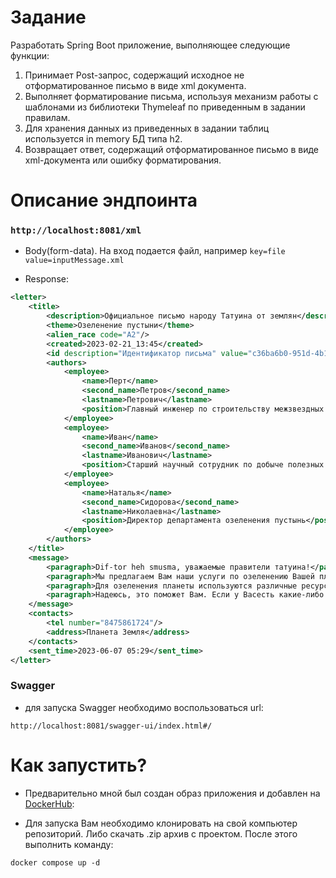 # Задание

Разработать Spring Boot приложение, выполняющее следующие функции:

1. Принимает Post-запрос, содержащий исходное не отформатированное письмо в виде xml документа.
2. Выполняет форматирование письма, используя механизм работы с шаблонами из библиотеки
Thymeleaf по приведенным в задании правилам.
3. Для хранения данных из приведенных в задании таблиц используется in memory БД типа h2.
4. Возвращает ответ, содержащий отформатированное письмо в виде xml-документа или ошибку
форматирования.

# Описание эндпоинта

### `http://localhost:8081/xml`

- Body(form-data). На вход подается файл, например `key=file` `value=inputMessage.xml`

- Response:

```xml
<letter>
    <title>
        <description>Официальное письмо народу Татуина от землян</description>
        <theme>Озеленение пустыни</theme>
        <alien_race code="A2"/>
        <created>2023-02-21_13:45</created>
        <id description="Идентификатор письма" value="c36ba6b0-951d-4b16-8bff-4ac3abb0dc59"/>
        <authors>
            <employee>
                <name>Перт</name>
                <second_name>Петров</second_name>
                <lastname>Петрович</lastname>
                <position>Главный инженер по строительству межзвездных автострад</position>
            </employee>
            <employee>
                <name>Иван</name>
                <second_name>Иванов</second_name>
                <lastname>Иванович</lastname>
                <position>Старший научный сотрудник по добыче полезных ископаемых</position>
            </employee>
            <employee>
                <name>Наталья</name>
                <second_name>Сидорова</second_name>
                <lastname>Николаевна</lastname>
                <position>Директор департамента озеленения пустынь</position>
            </employee>
        </authors>
    </title>
    <message>
        <paragraph>Dif-tor heh smusma, уважаемые правители татуина!</paragraph>
        <paragraph>Мы предлагаем Вам наши услуги по озеленению Вашей планеты. Наша компания имеет большой опыт в этой области, и мы готовы предоставить Вам наши знания и ресурсы для достижения Вашей цели.</paragraph>
        <paragraph>Для озеленения планеты используются различные ресурсы, такие как вода, почва, семена и удобрения. В зависимости от условий на планете могут использоваться различные методы озеленения. Например, на пустынных планетах могут использоваться специальные технологии для выращивания деревьев в засушливых условиях, различные овощи и фрукты, которые обладают способностью противостоять экстремальным климатическим явлениям.</paragraph>
        <paragraph>Надеюсь, это поможет Вам. Если у Васесть какие-либо дополнительныевопросы, пожалуйста, не стесняйтесьспрашивать. С уважением, Земляне!</paragraph>
    </message>
    <contacts>
        <tel number="8475861724"/>
        <address>Планета Земля</address>
    </contacts>
    <sent_time>2023-06-07 05:29</sent_time>
</letter>
```

### Swagger

- для запуска Swagger необходимо воспользоваться url:

```
http://localhost:8081/swagger-ui/index.html#/
```

# Как запустить?

- Предварительно мной был создан образ приложения и добавлен на [DockerHub](https://hub.docker.com/u/vya4eslava):

- Для запуска Вам необходимо клонировать на свой компьютер репозиторий. Либо скачать .zip архив с проектом. После этого
выполнить команду:

```shell script
docker compose up -d
```
